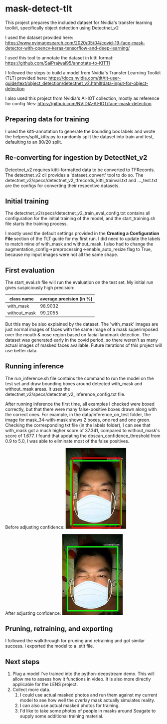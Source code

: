 # mask-detect-tlt


This project prepares the included dataset for Nvidia's transfer learning
toolkit, specifically object detection using Detectnet_v2

I used the dataset provided here: https://www.pyimagesearch.com/2020/05/04/covid-19-face-mask-detector-with-opencv-keras-tensorflow-and-deep-learning/

I used this tool to annotate the dataset in kitti format: https://github.com/SaiPrajwal95/annotate-to-KITTI

I followed the steps to build a model from Nvidia's Transfer Learning Toolkit (TLT) provided here: https://docs.nvidia.com/tlt/tlt-user-guide/text/object_detection/detectnet_v2.html#data-input-for-object-detection

I also used this project from Nvidia's AI-IOT collection, mostly as reference for config files: https://github.com/NVIDIA-AI-IOT/face-mask-detection

## Preparing data for training

I used the kitti-annotation to generate the bounding box labels and wrote the helpers/split_kitty.py to randomly split the dataset into train and test, defaulting to an 80/20 split.

## Re-converting for ingestion by DetectNet_v2

Detectnet_v2 requires kitti-formatted data to be converted to TFRecords. The detectnet_v2 cli provides a 'dataset_convert' tool to do so. The detectnet_v2/specs/detectnet_v2_tfrecords_kitti_trainval.txt and ...\_test.txt are the configs for converting their respective datasets.

## Initial training

The detectnet_v2/specs/detectnet_v2_train_eval_config.txt contains all configuration for the initial training of the model, and the start_training.sh file starts the training process.

I mostly used the default settings provided in the **Creating a Configuration File** section of the TLT guide for my first run. I did need to update the labels to match mine of with_mask and without_mask. I also had to change the augmentation_config->preprocessing->enable_auto_resize flag to True, because my input images were not all the same shape.

## First evaluation

The start_eval.sh file will run the evaluation on the test set. My initial run gives suspiciously high precision:

|class name   | average precision (in %)|
|-------------|-------------------------|
|with_mask    | 98.9032                 |
|without_mask | 99.2055                 |

But this may be also explained by the dataset. The 'with_mask' images are just normal images of faces with the same image of a mask superimposed over the mouth & nose region based on facial landmark detection. The dataset was generated early in the covid period, so there weren't as many actual images of masked faces available. Future iterations of this project will use better data. 

## Running inference

The run_inference.sh file contains the command to run the model on the test set and draw bounding boxes around detected with_mask and without_mask areas. It uses the detectnet_v2/specs/detectnet_v2_inference_config.txt file.

After running inference the first time, all examples I checked were boxed correctly, but that there were many false-positive boxes drawn along with the correct ones. For example, in the data/inference_on_test folder, the image for mask_34-with-mask shows 2 boxes, one red and one green. Checking the corresponding txt file (in the labels folder), I can see that with_mask got a much higher score of 37.341, compared to without_mask's score of 1.677. I found that updating the dbscan_confidence_threshold from 0.9 to 5.0, I was able to eliminate most of the false positives.

Before adjusting confidence:
![before](sample_images/mask-34-before.jpg)


After adjusting confidence:
![after](sample_images/mask-34-after.jpg)

## Pruning, retraining, and exporting 

I followed the walkthrough for pruning and retraining and got similar success. I exported the model to a .etlt file. 

## Next steps

1. Plug a model I've trained into the python-deepstream demo. This will allow me to assess how it functions in video. It is also more directly applicable for the LENS project.
1. Collect more data.
   1. I could use actual masked photos and run them against my current model to see how well the overlay mask actually simulates reality. 
   1. I can also use actual masked photos for training.
   1. I'd like to take some photos of people in masks around Seagate to supply some additional training material.